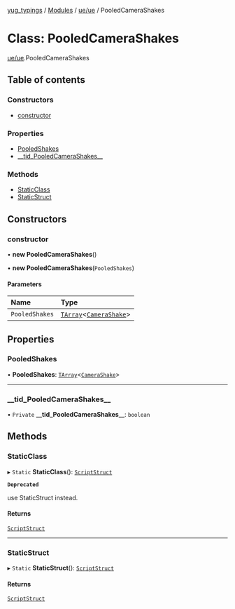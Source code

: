 [yug_typings](../README.md) / [Modules](../modules.md) / [ue/ue](../modules/ue_ue.md) / PooledCameraShakes

# Class: PooledCameraShakes

[ue/ue](../modules/ue_ue.md).PooledCameraShakes

## Table of contents

### Constructors

- [constructor](ue_ue.PooledCameraShakes.md#constructor)

### Properties

- [PooledShakes](ue_ue.PooledCameraShakes.md#pooledshakes)
- [\_\_tid\_PooledCameraShakes\_\_](ue_ue.PooledCameraShakes.md#__tid_pooledcamerashakes__)

### Methods

- [StaticClass](ue_ue.PooledCameraShakes.md#staticclass)
- [StaticStruct](ue_ue.PooledCameraShakes.md#staticstruct)

## Constructors

### constructor

• **new PooledCameraShakes**()

• **new PooledCameraShakes**(`PooledShakes`)

#### Parameters

| Name | Type |
| :------ | :------ |
| `PooledShakes` | [`TArray`](../interfaces/ue_puerts.TArray.md)<[`CameraShake`](ue_ue.CameraShake.md)\> |

## Properties

### PooledShakes

• **PooledShakes**: [`TArray`](../interfaces/ue_puerts.TArray.md)<[`CameraShake`](ue_ue.CameraShake.md)\>

___

### \_\_tid\_PooledCameraShakes\_\_

• `Private` **\_\_tid\_PooledCameraShakes\_\_**: `boolean`

## Methods

### StaticClass

▸ `Static` **StaticClass**(): [`ScriptStruct`](ue_ue.ScriptStruct.md)

**`Deprecated`**

use StaticStruct instead.

#### Returns

[`ScriptStruct`](ue_ue.ScriptStruct.md)

___

### StaticStruct

▸ `Static` **StaticStruct**(): [`ScriptStruct`](ue_ue.ScriptStruct.md)

#### Returns

[`ScriptStruct`](ue_ue.ScriptStruct.md)
